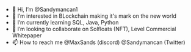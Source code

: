 - 👋 Hi, I’m @Sandymancan1
- 👀 I’m interested in BLockchain making it's mark on the new world
- 🌱 I’m currently learning SQL, Java, Python
- 💞️ I’m looking to collaborate on Solfloats (NFT), Level Commercial Whitepaper
- 📫 How to reach me @MaxSands (discord) @Sandymancan (Twitter)

<!---
Sandymancan1/Sandymancan1 is a ✨ special ✨ repository because its `README.md` (this file) appears on your GitHub profile.
You can click the Preview link to take a look at your changes.
--->
